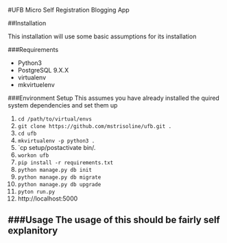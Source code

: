 #UFB Micro Self Registration Blogging App

##Installation

This installation will use some basic assumptions for its installation

###Requirements
- Python3
- PostgreSQL 9.X.X
- virtualenv
- mkvirtuelenv

###Environment Setup
This assumes you have already installed the quired system dependencies and set them up

1. `cd /path/to/virtual/envs`
1. `git clone https://github.com/mstrisoline/ufb.git .`
1. `cd ufb`
1. `mkvirtualenv -p python3 .`
1. `cp setup/postactivate bin/.
1. `workon ufb`
1. `pip install -r requirements.txt`
1. `python manage.py db init`
1. `python manage.py db migrate`
1. `python manage.py db upgrade`
1. `pyton run.py`
1. http://localhost:5000

###Usage
The usage of this should be fairly self explanitory
- 
